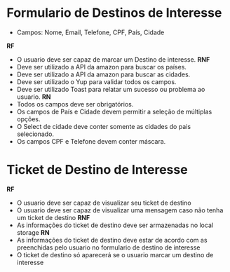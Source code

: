 # Formulario de Destinos de Interesse
- Campos: Nome, Email, Telefone, CPF, País, Cidade

**RF**
- O usuario deve ser capaz de marcar um Destino de interesse.
**RNF**
- Deve ser utilizado a API da amazon para buscar os países.
- Deve ser utilizado a API da amazon para buscar as cidades.
- Deve ser utilizado o Yup para validar todos os campos.
- Deve ser utilizado Toast para relatar um sucesso ou problema ao usuario.
**RN**
- Todos os campos deve ser obrigatórios.
- Os campos de País e Cidade devem permitir a seleção de múltiplas opções.
- O Select de cidade deve conter somente as cidades do pais selecionado.
- Os campos CPF e Telefone devem conter máscara.


# Ticket de Destino de Interesse
**RF**
- O usuario deve ser capaz de visualizar seu ticket de destino
- O usuario deve ser capaz de visualizar uma mensagem caso não tenha um ticket de destino
**RNF**
- As informações do ticket de destino deve ser armazenadas no local storage
**RN**
- As informações do ticket de destino deve estar de acordo com as preenchidas pelo usuario no formulario de destino de interesse
- O ticket de destino só aparecerá se o usuario marcar um destino de interesse